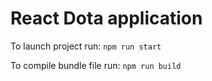 # React Dota application

To launch project run: `npm run start`

To compile bundle file run: `npm run build`